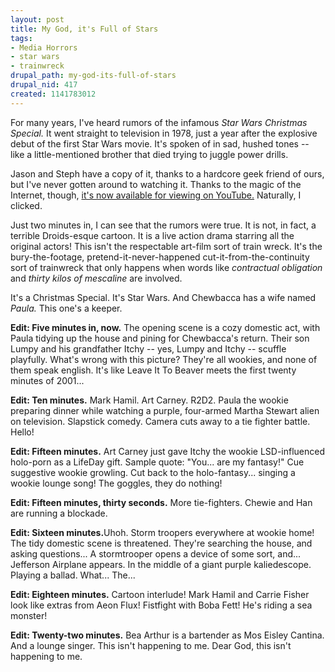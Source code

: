 ```yaml
--- 
layout: post
title: My God, it's Full of Stars
tags: 
- Media Horrors
- star wars
- trainwreck
drupal_path: my-god-its-full-of-stars
drupal_nid: 417
created: 1141783012
---
```

For many years, I've heard rumors of the infamous <i>Star Wars Christmas Special.</i> It went straight to television in 1978, just a year after the explosive debut of the first Star Wars movie. It's spoken of in sad, hushed tones -- like a little-mentioned brother that died trying to juggle power drills.

Jason and Steph have a copy of it, thanks to a hardcore geek friend of ours, but I've never gotten around to watching it. Thanks to the magic of the Internet, though, <a href="http://www.pistolwimp.com/media/42214/">it's now available for viewing on YouTube.</a> Naturally, I clicked.

Just two minutes in, I can see that the rumors were true. It is not, in fact, a terrible Droids-esque cartoon. It is a live action drama starring all the original actors! This isn't the respectable art-film sort of train wreck. It's the bury-the-footage, pretend-it-never-happened cut-it-from-the-continuity sort of trainwreck that only happens when words like <i>contractual obligation</i> and <i>thirty kilos of mescaline</i> are involved.

It's a Christmas Special. It's Star Wars. And Chewbacca has a wife named <i>Paula.</i> This one's a keeper.

<b>Edit: Five minutes in, now.</b> The opening scene is a cozy domestic act, with Paula tidying up the house and pining for Chewbacca's return. Their son Lumpy and his grandfather Itchy -- yes, Lumpy and Itchy -- scuffle playfully. What's wrong with this picture? They're all wookies, and none of them speak english. It's like Leave It To Beaver meets the first twenty minutes of 2001...

<b>Edit: Ten minutes.</b> Mark Hamil. Art Carney. R2D2. Paula the wookie preparing dinner while watching a purple, four-armed Martha Stewart alien on television. Slapstick comedy. Camera cuts away to a tie fighter battle. Hello!

<b>Edit: Fifteen minutes.</b> Art Carney just gave Itchy the wookie LSD-influenced holo-porn as a LifeDay gift. Sample quote: "You... are my fantasy!" Cue suggestive wookie growling. Cut back to the holo-fantasy... singing a wookie lounge song! The goggles, they do nothing!

<b>Edit: Fifteen minutes, thirty seconds.</b> More tie-fighters. Chewie and Han are running a blockade.

<b>Edit: Sixteen minutes.</b>Uhoh. Storm troopers everywhere at wookie home! The tidy domestic scene is threatened. They're searching the house, and asking questions... A stormtrooper opens a device of some sort, and... Jefferson Airplane appears. In the middle of a giant purple kaliedescope. Playing a ballad. What... The...

<b>Edit: Eighteen minutes.</b> Cartoon interlude! Mark Hamil and Carrie Fisher look like extras from Aeon Flux! Fistfight with Boba Fett! He's riding a sea monster!

<b>Edit: Twenty-two minutes.</b> Bea Arthur is a bartender as Mos Eisley Cantina. And a lounge singer. This isn't happening to me. Dear God, this isn't happening to me.
